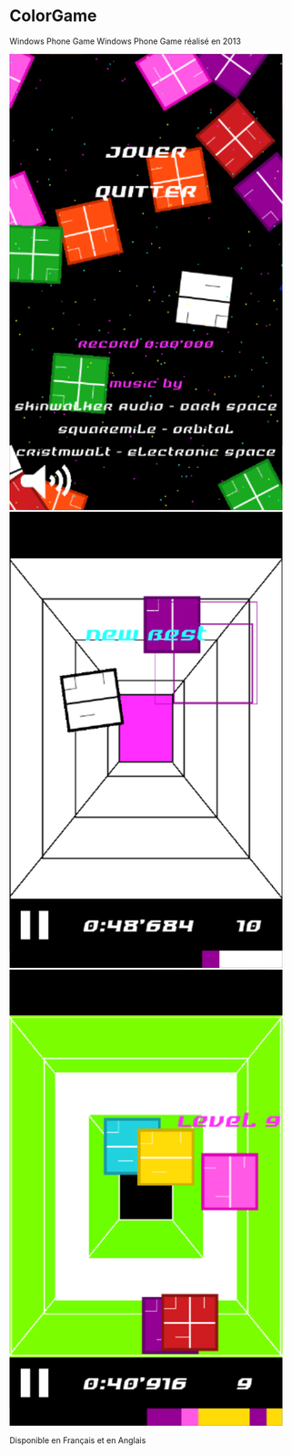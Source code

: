 # ColorGame
Windows Phone Game Windows Phone Game réalisé en 2013

![Screen 1](https://github.com/Paulalex85/ColorGame/blob/master/SCREEN/FR/1.png)
![Screen 2](https://github.com/Paulalex85/ColorGame/blob/master/SCREEN/EN/3.png)
![Screen 3](https://github.com/Paulalex85/ColorGame/blob/master/SCREEN/EN/4.png)

Disponible en Français et en Anglais
